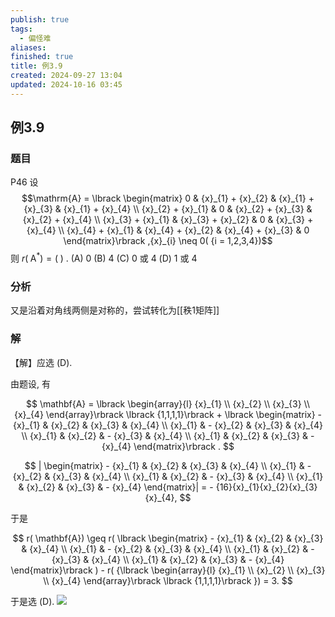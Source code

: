 ```yaml
---
publish: true
tags:
  - 偏怪难
aliases: 
finished: true
title: 例3.9
created: 2024-09-27 13:04
updated: 2024-10-16 03:45
---
```

## 例3.9
### 题目
P46 设
$$\mathrm{A} = \lbrack \begin{matrix} 0 & {x}_{1} + {x}_{2} & {x}_{1} + {x}_{3} & {x}_{1} + {x}_{4} \\ {x}_{2} + {x}_{1} & 0 & {x}_{2} + {x}_{3} & {x}_{2} + {x}_{4} \\ {x}_{3} + {x}_{1} & {x}_{3} + {x}_{2} & 0 & {x}_{3} + {x}_{4} \\ {x}_{4} + {x}_{1} & {x}_{4} + {x}_{2} & {x}_{4} + {x}_{3} & 0 \end{matrix}\rbrack ,{x}_{i} \neq 0( {i = 1,2,3,4})$$
则 $r( {\mathrm{\;A}}^{ * }) = ( \;)$ .
(A) 0 
(B) 4 
(C) 0 或 4 
(D) 1 或 4
### 分析
又是沿着对角线两侧是对称的，尝试转化为[[秩1矩阵]]
### 解
【解】应选 (D).

由题设, 有

$$
\mathbf{A} = \lbrack \begin{array}{l} {x}_{1} \\ {x}_{2} \\ {x}_{3} \\ {x}_{4} \end{array}\rbrack \lbrack {1,1,1,1}\rbrack + \lbrack \begin{matrix} - {x}_{1} & {x}_{2} & {x}_{3} & {x}_{4} \\ {x}_{1} & - {x}_{2} & {x}_{3} & {x}_{4} \\ {x}_{1} & {x}_{2} & - {x}_{3} & {x}_{4} \\ {x}_{1} & {x}_{2} & {x}_{3} & - {x}_{4} \end{matrix}\rbrack .
$$

$$
| \begin{matrix} - {x}_{1} & {x}_{2} & {x}_{3} & {x}_{4} \\ {x}_{1} & - {x}_{2} & {x}_{3} & {x}_{4} \\ {x}_{1} & {x}_{2} & - {x}_{3} & {x}_{4} \\ {x}_{1} & {x}_{2} & {x}_{3} & - {x}_{4} \end{matrix}| = - {16}{x}_{1}{x}_{2}{x}_{3}{x}_{4},
$$

于是

$$
r( \mathbf{A}) \geq r( \lbrack \begin{matrix} - {x}_{1} & {x}_{2} & {x}_{3} & {x}_{4} \\ {x}_{1} & - {x}_{2} & {x}_{3} & {x}_{4} \\ {x}_{1} & {x}_{2} & - {x}_{3} & {x}_{4} \\ {x}_{1} & {x}_{2} & {x}_{3} & - {x}_{4} \end{matrix}\rbrack ) - r( {\lbrack \begin{array}{l} {x}_{1} \\ {x}_{2} \\ {x}_{3} \\ {x}_{4} \end{array}\rbrack \lbrack {1,1,1,1}\rbrack }) = 3.
$$

于是选 (D).
![](https://img.hwenyi.live/202410161140864.webp)
